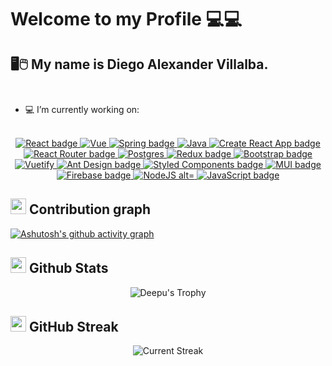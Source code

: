 
# Welcome to my Profile 💻💻 

## 🖥️🖱️ My name is Diego Alexander Villalba. </br></br>


- 💻 I’m currently working on:</br></br>

<div align="center">
  <a target="_blank" href="https://reactjs.org/">
    <img title="React" alt="React badge" src="https://img.shields.io/badge/18.2.0-React-61DAFB?style&logo=react" />
  </a>
  <a target="_blank" href="https://vuejs.org/">
    <img title="Vue" alt="Vue" src="https://img.shields.io/badge/3.4.21-Vue-%234FC08D?logo=vue.js" />
  </a>
  <a target="_blank" href="https://spring.io/projects/spring-boot">
    <img title="Spring Boot" alt="Spring badge" src="https://img.shields.io/badge/3.3.0-Spring_boot-green?logo=spring" />
  </a>
  <a target="_blank" href="https://www.java.com/es/">
    <img title="Java" alt="Java" src="https://img.shields.io/badge/20-java-white" />
  </a>
  <a target="_blank" href="https://reactjs.org/">
    <img title="Create React App" alt="Create React App badge" src="https://img.shields.io/badge/18.2.0-Create%20React%20App-09D3AC?style&logo=create-react-app" />
  </a>
  <a target="_blank" href="https://reactrouter.com/">
    <img title="React Router" alt="React Router badge" src="https://img.shields.io/badge/6.3.0-React%20Router-CA4245?style&logo=react-router" />
  </a>
  <a target="_blank" href="https://www.postgresql.org/">
    <img title="Postgres" alt="Postgres" src="https://img.shields.io/badge/16.2-Postgres-blue?logo=postgresql&labelColor=white" />
  </a>
  <a target="_blank" href="https://redux.js.org/">
    <img title="Redux" alt="Redux badge" src="https://img.shields.io/badge/8.0.2-Redux-764ABC?style&logo=redux" />
  </a>
  <a target="_blank" href="https://getbootstrap.com/">
    <img title="Bootstrap" alt="Bootstrap badge" src="https://img.shields.io/badge/v.5.1-Bootstrap-7952B3?style&logo=bootstrap" />
  </a>
  <a target="_blank" href="https://vuetifyjs.com/">
    <img title="Vuetify" alt="Vuetify" src="https://img.shields.io/badge/3.6.7-Vuetify-%231867C0?logo=vuetify" />
  </a>
  <a target="_blank" href="https://ant.design/">
    <img title="Ant Design" alt="Ant Design badge" src="https://img.shields.io/badge/4.21.5-Ant%20Design-0170FE?style&logo=ant-design" />
  </a>
  <a target="_blank" href="https://styled-components.com/">
    <img title="Styled Components" alt="Styled Components badge" src="https://img.shields.io/badge/5.3.5-Styled%20Components-DB7093?style&logo=styled-components" />
  </a>
  <a target="_blank" href="https://mui.com/">
    <img title="Material UI" alt="MUI badge" src="https://img.shields.io/badge/5.3.5-MUI-007FFF?style&logo=mui" />
  </a>
  <a target="_blank" href="https://firebase.google.com/">
    <img title="Firebase" alt="Firebase badge" src="https://img.shields.io/badge/9.9.0-Firebase-FFCA28?style&logo=firebase" />
  </a>
  <a target="_blank" href="https://nodejs.org">
    <img title="NodeJS alt="NodeJS badge" src="https://img.shields.io/badge/18.6.0-NodeJS-339933?style&logo=node.js" />
  </a>
  <a target="_blank" href="https://www.javascript.com/">
    <img title="JavaScript" alt="JavaScript badge" src="https://img.shields.io/badge/ES6-JavaScript-FFCA28?style&logo=javascript" />
   </a>
  </div>
  

  ## <img src="https://cdn.dribbble.com/users/3052691/screenshots/6178918/coding.gif" width="25" /> <b>Contribution graph</b>
  
[![Ashutosh's github activity graph](https://github-readme-activity-graph.vercel.app/graph?username=villalbad10&bg_color=d1dfff&color=050505&line=4c529e&point=403d3d&area=true&hide_border=true)](https://github.com/ashutosh00710/github-readme-activity-graph)

## <img src="https://i0.wp.com/codemyui.com/wp-content/uploads/2017/03/hero-section-animation.gif?fit=880%2C440&ssl=1" width="25"> <b>Github Stats</b>

 <div align="center">   
  
![Deepu's Trophy](https://github-profile-trophy.vercel.app/?username=Villalbad10&theme=algolia&column=4&no-frame=true)
 
  </div>
   
## <img src="https://cdn.dribbble.com/users/3052691/screenshots/6178918/coding.gif" width="25"> <b>GitHub Streak</b> 

<p align="center"> <img alt="Current Streak" src="https://github-readme-streak-stats.herokuapp.com/?user=Villalbad10&theme=dark" /> </p>
  
